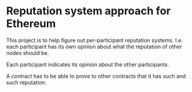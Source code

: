 
# Reputation system approach for Ethereum

This project is to help figure out per-participant reputation systems. I.e. each
participant has its own opinion about what the reputation of other nodes should
be.

Each participant indicates its opinion about the other participants.

A contract has to be able to prove to other contracts that it has such and such
reputation. 
